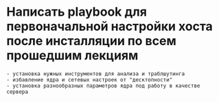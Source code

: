 # Написать playbook для первоначальной настройки хоста после инсталляции по всем прошедшим лекциям

```
- установка нужных инструментов для анализа и траблшутинга
- избавление ядра и сетевых настроек от "десктопности"
- установка разнообразных параметров ядра под работу в качестве сервера
```